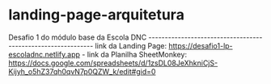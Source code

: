 # landing-page-arquitetura
Desafio 1 do módulo base da Escola DNC -------------------------------------------------------------
link da Landing Page: https://desafio1-lp-escoladnc.netlify.app -
link da Planilha SheetMonkey: https://docs.google.com/spreadsheets/d/1zsDL08JeXhkniCjS-Kijyh_o5hZ37qh0qvN7p0QZW_k/edit#gid=0
